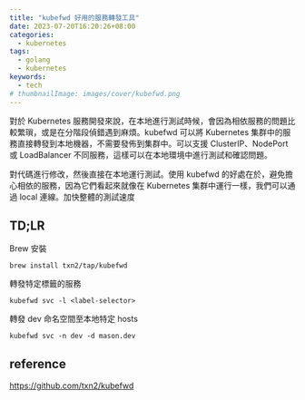 ```yaml
---
title: "kubefwd 好用的服務轉發工具"
date: 2023-07-20T16:20:26+08:00
categories:
  - kubernetes
tags:
  - golang
  - kubernetes
keywords:
  - tech
# thumbnailImage: images/cover/kubefwd.png
---
```


對於 Kubernetes 服務開發來說，在本地進行測試時候，會因為相依服務的問題比較繁瑣，或是在分階段偵錯遇到麻煩。kubefwd 可以將 Kubernetes 集群中的服務直接轉發到本地機器，不需要發佈到集群中。可以支援 ClusterIP、NodePort 或 LoadBalancer 不同服務，這樣可以在本地環境中進行測試和確認問題。

<!--more-->

對代碼進行修改，然後直接在本地運行測試。使用 kubefwd 的好處在於，避免擔心相依的服務，因為它們看起來就像在 Kubernetes 集群中運行一樣，我們可以通過 local 連線。加快整體的測試速度

## TD;LR

Brew 安裝

```
brew install txn2/tap/kubefwd
```

轉發特定標籤的服務

```
kubefwd svc -l <label-selector>
```

轉發 dev 命名空間至本地特定 hosts

```
kubefwd svc -n dev -d mason.dev
```

## reference

<https://github.com/txn2/kubefwd>
